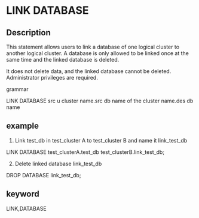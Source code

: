 <!-- 
Licensed to the Apache Software Foundation (ASF) under one
or more contributor license agreements.  See the NOTICE file
distributed with this work for additional information
regarding copyright ownership.  The ASF licenses this file
to you under the Apache License, Version 2.0 (the
"License"); you may not use this file except in compliance
with the License.  You may obtain a copy of the License at

  http://www.apache.org/licenses/LICENSE-2.0

Unless required by applicable law or agreed to in writing,
software distributed under the License is distributed on an
"AS IS" BASIS, WITHOUT WARRANTIES OR CONDITIONS OF ANY
KIND, either express or implied.  See the License for the
specific language governing permissions and limitations
under the License.
-->

# LINK DATABASE
## Description

This statement allows users to link a database of one logical cluster to another logical cluster. A database is only allowed to be linked once at the same time and the linked database is deleted.

It does not delete data, and the linked database cannot be deleted. Administrator privileges are required.

grammar

LINK DATABASE src u cluster name.src db name of the cluster name.des db name

## example

1. Link test_db in test_cluster A to test_cluster B and name it link_test_db

LINK DATABASE test_clusterA.test_db test_clusterB.link_test_db;

2. Delete linked database link_test_db

DROP DATABASE link_test_db;

## keyword
LINK,DATABASE
